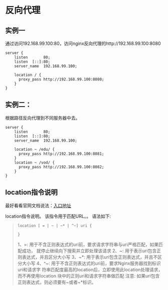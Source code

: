 # 反向代理

## 实例一

通过访问192.168.99.100:80，访问nginx反向代理的http://192.168.99.100:8080

```nginx
server {
    listen       80;
    listen  [::]:80;
    server_name  192.168.99.100;

    location / {
      proxy_pass http://192.168.99.100:8080;
    }
}
```

## 实例二：

根据路径反向代理到不同服务器中去。

```nginx
server {
    listen       80;
    listen  [::]:80;
    server_name  192.168.99.100;

    location ~ /edu/ {
      proxy_pass http://192.168.99.100:8081;
    }
    location ~ /vod/ {
      proxy_pass http://192.168.99.100:8082;
    }
}
```

## location指令说明

最好看看官网文档说法：[入口地址](http://nginx.org/en/docs/http/ngx_http_core_module.html#location)

location指令说明。
该指令用于匹配URL。。
语法如下:

> ```nginx
> location [ = | ~ | ~* | ^~] uri {
> 
> }
> ```
>
> 1、=: 用于不含正则表达式的uri前，要求请求字符串与uri严格匹配，如果匹配成功，
> 	就停止继续向下搜索并立即处理该请求
> 2、~: 用于表示uri包含正则表达式，并且区分大小写
> 3、~\*: 用于表示uri包含正则表达式，并且不区分大小写
> 4、^~: 用于不含正则表达式的uri前，要求Nginx服务器找到标识uri和请求字
> 	符串匹配度最高的location后，立即使用此location处理请求，而不再使用location
> 	块中的正则uri和请求字符串做匹配
> 注意: 如果uri包含正则表达式，则必须要有~或者~*标识。

